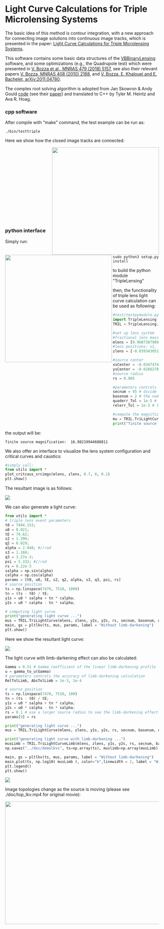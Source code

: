 # Light Curve Calculations for Triple Microlensing Systems

The basic idea of this method is contour integration, with a new approach for connecting image solutions into continuous image tracks, which is presented in the paper: [Light Curve Calculations for Triple Microlensing Systems](https://doi.org/10.1093/mnras/stab509).

This software contains some basic data structures of the [VBBinaryLensing](https://github.com/valboz/VBBinaryLensing) software, and some optimizations (e.g., the Quadrupole test) which were presented in [V. Bozza et al., MNRAS 479 (2018) 5157](https://academic.oup.com/mnras/article-abstract/479/4/5157/5050380), see also their relevant papers [V. Bozza, MNRAS 408 (2010) 2188](https://academic.oup.com/mnras/article/408/4/2188/1420048), and [V. Bozza, E. Khalouei and E. Bachelet, arXiv:2011.04780](https://arxiv.org/abs/2011.04780).

The complex root solving algorithm is adopted from Jan Skowron & Andy Gould [code](http://www.astrouw.edu.pl/~jskowron/cmplx_roots_sg/) (see their [paper](https://arxiv.org/abs/1203.1034)) and translated to C++ by Tyler M. Heintz and Ava R. Hoag.

### cpp software

After compile with "make" command, the test example can be run as:

```shell
./bin/testtriple
```

Here we show how the closed image tracks are connected:

<img align="right" src="./doc/connected_track_eg.gif" width="350" height="350"><img align="left" src="./doc/connected_track_eg2.gif" width="350" height="350"> 















```


















```

### python interface

Simply run:

```shell
sudo python3 setup.py install
```

to build the python module "TripleLensing"

then, the functionality of triple lens light curve calculation can be used as following:

```python
#test/testpymodule.py
import TripleLensing
TRIL = TripleLensing.TripleLensing()

#set up lens system
#fractional lens masses: m1, m2, m3
mlens = [0.968738798957637, 0.028093425169771, 0.003167775872591]
#lens positions: x1, y1, x2, y2, x3, y3
zlens = [-0.039343051506317, 0, 1.356656948493683, 0, 0.638936196010800, -0.950873946634155]

#source center
xsCenter = -0.034747426672208
ysCenter = -0.026627816352184
#source radius
rs = 0.005

#parameters controls the accuracy of finite source calculation
secnum = 45 # divide the source bondary into how many parts
basenum = 2 # the number density of sampled dots among each part
quaderr_Tol = 1e-5 # the Quadrupole test tolerance
relerr_Tol = 1e-3 # the relative error tolerance for magnification

#compute the magnification:
mu = TRIL.TriLightCurve(mlens, zlens, [xsCenter], [ysCenter], rs, secnum, basenum, quaderr_Tol, relerr_Tol)
print("finite source magnification: ", mu[0])
```

the output will be:

```shell
finite source magnification:  16.98219944608811
```

We also offer an interface to visualize the lens system configuration and critical curves and caustics:

```python
#simply call:
from utils import *
plot_critcaus_srcimgs(mlens, zlens, 0.7, 0, 0.1)
plt.show()
```

The resultant image is as follows:

![](./doc/critcaus.png)

We can also generate a light curve:

```python
from utils import *
# triple lens event parameters
t0 = 7494.153;
u0 = 0.021;
tE = 74.62;
s2 = 1.396;
q2 = 0.029;
alpha = 2.948; #//rad
s3 = 1.168;
q3 = 3.27e-3;
psi = 5.332; #//rad
rs = 0.22e-3
salpha = np.sin(alpha)
calpha = np.cos(alpha)
params = [t0, u0, tE, s2, q2, alpha, s3, q3, psi, rs]
# source position
ts = np.linspace(7470, 7510, 1000)
tn = (ts - t0) / tE;
y1s = u0 * salpha + tn * calpha;
y2s = u0 * calpha - tn * salpha;

# computing light curve
print("generating light curve ...")
mus = TRIL.TriLightCurve(mlens, zlens, y1s, y2s, rs, secnum, basenum, quaderr_Tol, relerr_Tol)
main, gs = pltlkv(ts, mus, params, label = "Without limb-darkening")
plt.show()
```

Here we show the resultant light curve:

![](./doc/lkv.png)

The light curve with limb-darkening effect can also be calculated:

```python
Gamma = 0.51 # Gamma coefficient of the linear limb-darkening profile
u = gamma_to_u(Gamma)
# parameters controls the accuracy of limb-darkening calculation
RelTolLimb, AbsTolLimb = 1e-3, 1e-4

# source position
ts = np.linspace(7470, 7510, 100)
tn = (ts - t0) / tE;
y1s = u0 * salpha + tn * calpha;
y2s = u0 * calpha - tn * salpha;
rs = 0.1 # use a larger source radius to see the limb-darkening effect
params[9] = rs

print("generating light curve ...")
mus = TRIL.TriLightCurve(mlens, zlens, y1s, y2s, rs, secnum, basenum, quaderr_Tol, relerr_Tol)

print("generating light curve with limb-darkening ...")
musLimb = TRIL.TriLightCurveLimb(mlens, zlens, y1s, y2s, rs, secnum, basenum, quaderr_Tol, relerr_Tol, RelTolLimb, AbsTolLimb, u)
np.savez("../doc/demolkvs", ts=np.array(ts), muslimb=np.array(musLimb), musnolimb = np.array(mus))

main, gs = pltlkv(ts, mus, params, label = "Without limb-darkening")
main.plot(ts, np.log10( musLimb ), color="b",linewidth = 2, label = "With limb-darkening")
plt.legend()
plt.show()
```

![](./doc/lkvs.png)

Image topologies change as the source is moving (please see ./doc/top_lkv.mp4 for original movie):

<img align="center" src="./doc/top_lkv.gif" width="900" height="400">